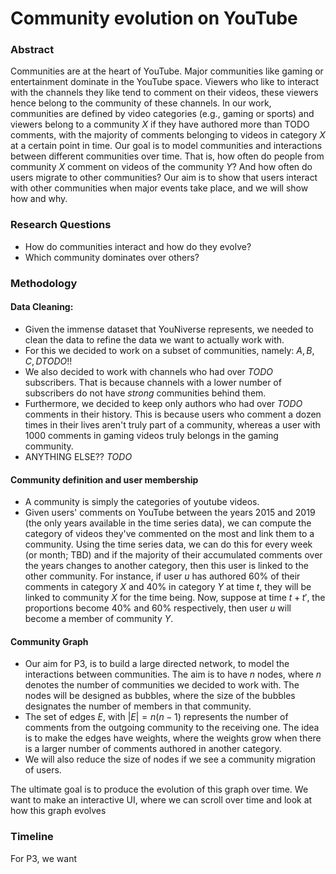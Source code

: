 # Community evolution on YouTube

### Abstract
Communities are at the heart of YouTube. Major communities like gaming or entertainment dominate in the YouTube space. Viewers who like to interact with the channels they like tend to comment on their videos, these viewers hence belong to the community of these channels. In our work, communities are defined by video categories (e.g., gaming or sports) and viewers belong to a community $X$ if they have authored more than TODO comments, with the majority of comments belonging to videos in category $X$ at a certain point in time. Our goal is to model communities and interactions between different communities over time. That is, how often do people from community $X$ comment on videos of the community $Y$? And how often do users migrate to other communities? Our aim is to show that users interact with other communities when major events take place, and we will show how and why.

### Research Questions
- How do communities interact and how do they evolve?
- Which community dominates over others?

### Methodology

#### Data Cleaning: 
- Given the immense dataset that YouNiverse represents, we needed to clean the data to refine the data we want to actually work with.
- For this we decided to work on a subset of communities, namely: $A, B,C,D TODO!!$
- We also decided to work with channels who had over $TODO$ subscribers. That is because channels with a lower number of subscribers do not have _strong_ communities behind them.
- Furthermore, we decided to keep only authors who had over $TODO$ comments in their history. This is because users who comment a dozen times in their lives aren't truly part of a community, whereas a user with $1000$ comments in gaming videos truly belongs in the gaming community.
- ANYTHING ELSE?? $TODO$

#### Community definition and user membership
- A community is simply the categories of youtube videos. 
- Given users' comments on YouTube between the years 2015 and 2019 (the only years available in the time series data), we can compute the category of videos they've commented on the most and link them to a community. Using the time series data, we can do this for every week (or month; TBD) and if the majority of their accumulated comments over the years changes to another category, then this user is linked to the other community. For instance, if user $u$ has authored 60% of their comments in category $X$ and 40% in category $Y$ at time $t$, they will be linked to community $X$ for the time being. Now, suppose at time $t+t'$, the proportions become 40% and 60% respectively, then user $u$ will become a member of community $Y$.

#### Community Graph
- Our aim for P3, is to build a large directed network, to model the interactions between communities. The aim is to have $n$ nodes, where $n$ denotes the number of communities we decided to work with. The nodes will be designed as bubbles, where the size of the bubbles designates the number of members in that community.
- The set of edges $E$, with $|E|=n(n-1)$ represents the number of comments from the outgoing community to the receiving one. The idea is to make the edges have weights, where the weights grow when there is a larger number of comments authored in another category.
- We will also reduce the size of nodes if we see a community migration of users.

The ultimate goal is to produce the evolution of this graph over time. We want to make an interactive UI, where we can scroll over time and look at how this graph evolves

### Timeline
For P3, we want 
